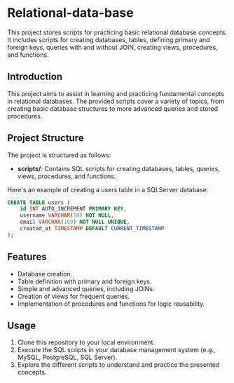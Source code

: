 # Relational-data-base

This project stores scripts for practicing basic relational database concepts. It includes scripts for creating databases, tables, defining primary and foreign keys, queries with and without JOIN, creating views, procedures, and functions.

## Introduction

This project aims to assist in learning and practicing fundamental concepts in relational databases. The provided scripts cover a variety of topics, from creating basic database structures to more advanced queries and stored procedures.

## Project Structure

The project is structured as follows:

- **scripts/**: Contains SQL scripts for creating databases, tables, queries, views, procedures, and functions.
  
Here's an example of creating a users table in a SQLServer database:

```sql
CREATE TABLE users (
    id INT AUTO_INCREMENT PRIMARY KEY,
    username VARCHAR(50) NOT NULL,
    email VARCHAR(100) NOT NULL UNIQUE,
    created_at TIMESTAMP DEFAULT CURRENT_TIMESTAMP
);
```
## Features

- Database creation.
- Table definition with primary and foreign keys.
- Simple and advanced queries, including JOINs.
- Creation of views for frequent queries.
- Implementation of procedures and functions for logic reusability.

## Usage

1. Clone this repository to your local environment.
2. Execute the SQL scripts in your database management system (e.g., MySQL, PostgreSQL, SQL Server).
3. Explore the different scripts to understand and practice the presented concepts.

